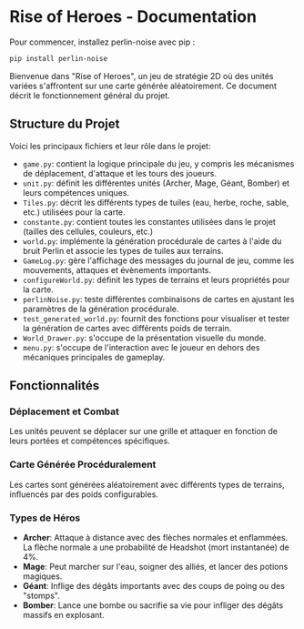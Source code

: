 # Rise of Heroes - Documentation

Pour commencer, installez perlin-noise avec pip :

```bash
pip install perlin-noise
```

Bienvenue dans "Rise of Heroes", un jeu de stratégie 2D où des unités variées s'affrontent sur une carte générée aléatoirement. Ce document décrit le fonctionnement général du projet.

## Structure du Projet

Voici les principaux fichiers et leur rôle dans le projet:

- `game.py`: contient la logique principale du jeu, y compris les mécanismes de déplacement, d'attaque et les tours des joueurs.
- `unit.py`: définit les différentes unités (Archer, Mage, Géant, Bomber) et leurs compétences uniques.
- `Tiles.py`: décrit les différents types de tuiles (eau, herbe, roche, sable, etc.) utilisées pour la carte.
- `constante.py`: contient toutes les constantes utilisées dans le projet (tailles des cellules, couleurs, etc.)
- `world.py`: implémente la génération procédurale de cartes à l'aide du bruit Perlin et associe les types de tuiles aux terrains.
- `GameLog.py`: gère l'affichage des messages du journal de jeu, comme les mouvements, attaques et évènements importants.
- `configureWorld.py`: définit les types de terrains et leurs propriétés pour la carte.
- `perlinNoise.py`: teste différentes combinaisons de cartes en ajustant les paramètres de la génération procédurale.
- `test_generated_world.py`: fournit des fonctions pour visualiser et tester la génération de cartes avec différents poids de terrain.
- `World_Drawer.py`: s'occupe de la présentation visuelle du monde.
- `menu.py`: s'occupe de l'interaction avec le joueur en dehors des mécaniques principales de gameplay.

## Fonctionnalités

### Déplacement et Combat

Les unités peuvent se déplacer sur une grille et attaquer en fonction de leurs portées et compétences spécifiques.

### Carte Générée Procéduralement

Les cartes sont générées aléatoirement avec différents types de terrains, influencés par des poids configurables.

### Types de Héros

- **Archer**: Attaque à distance avec des flèches normales et enflammées. La flèche normale a une probabilité de Headshot (mort instantanée) de 4%.
- **Mage**: Peut marcher sur l'eau, soigner des alliés, et lancer des potions magiques.
- **Géant**: Inflige des dégâts importants avec des coups de poing ou des "stomps".
- **Bomber**: Lance une bombe ou sacrifie sa vie pour infliger des dégâts massifs en explosant.

